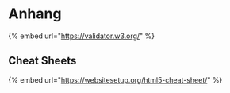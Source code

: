 # Anhang

{% embed url="https://validator.w3.org/" %}

## Cheat Sheets

{% embed url="https://websitesetup.org/html5-cheat-sheet/" %}




